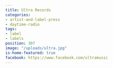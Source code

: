 ```yaml
---
title: Ultra Records
categories:
- artist-and-label-press
- daytime-radio
tags:
- label
- labels
position: 307
image: "/uploads/ultra.jpg"
is-home-featured: true
facebook: https://www.facebook.com/ultramusic
---
```


